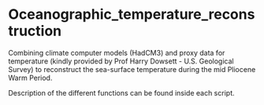 # Oceanographic_temperature_reconstruction
Combining climate computer models (HadCM3) and proxy data for temperature (kindly provided by Prof Harry Dowsett - U.S. Geological Survey) to reconstruct the sea-surface temperature during the mid Pliocene Warm Period.

Description of the different functions can be found inside each script.
